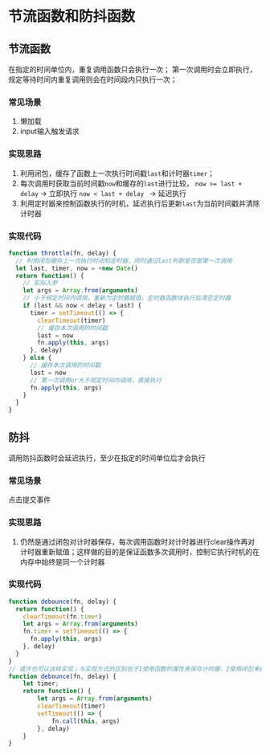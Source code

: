# 节流函数和防抖函数

## 节流函数
在指定的时间单位内，重复调用函数只会执行一次；
第一次调用时会立即执行，规定等待时间内重复调用则会在时间段内只执行一次；

### 常见场景
1. 懒加载
2. input输入触发请求

### 实现思路
1. 利用闭包，缓存了函数上一次执行时间戳`last`和计时器`timer`；
2. 每次调用时获取当前时间戳`now`和缓存的`last`进行比较，
    `now >= last + delay` -> 立即执行
    `now < last + delay ` -> 延迟执行
3. 利用定时器来控制函数执行的时机，延迟执行后更新`last`为当前时间戳并清除计时器

### 实现代码
```javascript
function throttle(fn, delay) {
  // 利用闭包缓存上一次执行时间和定时器，同时通过last判断是否是第一次调用
  let last, timer, now = +new Date()
  return function() {
    // 实际入参
    let args = Array.from(arguments)
    // 小于规定时间内调用，重新为定时器赋值，定时器函数体执行后清空定时器
    if (last && now < delay + last) {
      timer = setTimeout(() => {
        clearTimeout(timer)
        // 缓存本次调用的时间戳
        last = now
        fn.apply(this, args)
      }, delay)
    } else {
      // 缓存本次调用的时间戳
      last = now
      // 第一次调用or大于规定时间内调用，直接执行
      fn.apply(this, args)
    }
  }
}
```

## 防抖
调用防抖函数时会延迟执行，至少在指定的时间单位后才会执行

### 常见场景
点击提交事件

### 实现思路
1. 仍然是通过闭包对计时器保存，每次调用函数时对计时器进行clear操作再对计时器重新赋值；这样做的目的是保证函数多次调用时，控制它执行时机的在内存中始终是同一个计时器

### 实现代码
```javascript
function debounce(fn, delay) {
  return function() {
    clearTimeout(fn.timer)
    let args = Array.from(arguments)
    fn.timer = setTimeout(() => {
      fn.apply(this, args)
    }, delay)
  }
}
// 或许也可以这样实现；与实现方式的区别在于1使用函数的属性来保存计时器，2使用闭包来缓存
function debounce(fn, delay) {
    let timer;
    return function() {
        let args = Array.from(arguments)
        clearTimeout(timer)
        setTimeout(() => {
            fn.call(this, args)
        }, delay)
    }
}
```

